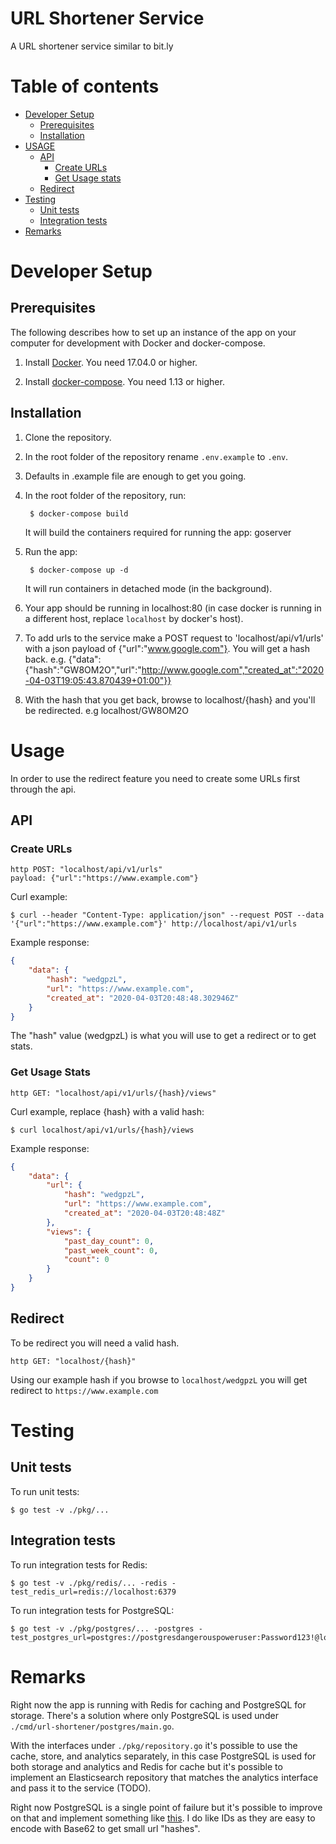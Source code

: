 # URL Shortener Service

A URL shortener service similar to bit.ly

Table of contents
=================
   * [Developer Setup](#developer-setup)
      * [Prerequisites](#prerequisites)
      * [Installation](#installation)
   * [USAGE](#usage)
      * [API](#api)
        * [Create URLs](#create-urls)
        * [Get Usage stats](#get-usage-stats)
      * [Redirect](#redirect)
   * [Testing](#testing)
   	  * [Unit tests](#unit-tests)
   	  * [Integration tests](#integration-tests)
   * [Remarks](#remarks)

# Developer Setup

## Prerequisites

The following describes how to set up an instance of the app on your
computer for development with Docker and docker-compose.

1. Install [Docker](https://docs.docker.com/engine/installation/). You need 17.04.0 or higher.

2. Install [docker-compose](https://docs.docker.com/compose/install/). You need 1.13 or higher.

## Installation

1. Clone the repository.

2. In the root folder of the repository rename `.env.example` to `.env`.

4. Defaults in .example file are enough to get you going.

5. In the root folder of the repository, run:
    
        $ docker-compose build

   It will build the containers required for running the app: goserver
   
6. Run the app:
        
        $ docker-compose up -d
        
    It will run containers in detached mode (in the background).

11. Your app should be running in localhost:80 (in case docker is running in a different host, replace `localhost` by docker's host).

12. To add urls to the service make a POST request to 'localhost/api/v1/urls' with a json payload of {"url":"www.google.com"}. You will get a hash back. e.g. {"data":{"hash":"GW8OM2O","url":"http://www.google.com","created_at":"2020-04-03T19:05:43.870439+01:00"}}

13. With the hash that you get back, browse to localhost/{hash} and you'll be redirected. e.g localhost/GW8OM2O


# Usage

In order to use the redirect feature you need to create some URLs first through the api.

## API

### Create URLs

	
```
http POST: "localhost/api/v1/urls"
payload: {"url":"https://www.example.com"}
```
    
Curl example:

```
$ curl --header "Content-Type: application/json" --request POST --data '{"url":"https://www.example.com"}' http://localhost/api/v1/urls 
```

Example response:
```json
{
    "data": {
        "hash": "wedgpzL",
        "url": "https://www.example.com",
        "created_at": "2020-04-03T20:48:48.302946Z"
    }
}
```
The "hash" value (wedgpzL) is what you will use to get a redirect or to get stats.

### Get Usage Stats
```
http GET: "localhost/api/v1/urls/{hash}/views"
```
    
Curl example, replace {hash} with a valid hash:

```
$ curl localhost/api/v1/urls/{hash}/views
```

Example response:
```json
{
    "data": {
        "url": {
            "hash": "wedgpzL",
            "url": "https://www.example.com",
            "created_at": "2020-04-03T20:48:48Z"
        },
        "views": {
            "past_day_count": 0,
            "past_week_count": 0,
            "count": 0
        }
    }
}
```


## Redirect

To be redirect you will need a valid hash.

```
http GET: "localhost/{hash}"
```

Using our example hash if you browse to `localhost/wedgpzL` you will get redirect to `https://www.example.com`



# Testing

## Unit tests
To run unit tests:

    $ go test -v ./pkg/... 

## Integration tests
To run integration tests for Redis:

    $ go test -v ./pkg/redis/... -redis -test_redis_url=redis://localhost:6379

To run integration tests for PostgreSQL:

    $ go test -v ./pkg/postgres/... -postgres -test_postgres_url=postgres://postgresdangerouspoweruser:Password123!@localhost:5432/urlshortener


# Remarks

Right now the app is running with Redis for caching and PostgreSQL for storage. There's a solution where only PostgreSQL is used under `./cmd/url-shortener/postgres/main.go`. 

With the interfaces under `./pkg/repository.go` it's possible to use the cache, store, and analytics separately, in this case PostgreSQL is used for both storage and analytics and Redis for cache but it's possible to implement an Elasticsearch repository that matches the analytics interface and pass it to the service (TODO).

Right now PostgreSQL is a single point of failure but it's possible to improve on that and implement something like [this](https://code.flickr.net/2010/02/08/ticket-servers-distributed-unique-primary-keys-on-the-cheap/). I do like IDs as they are easy to encode with Base62 to get small url "hashes".
